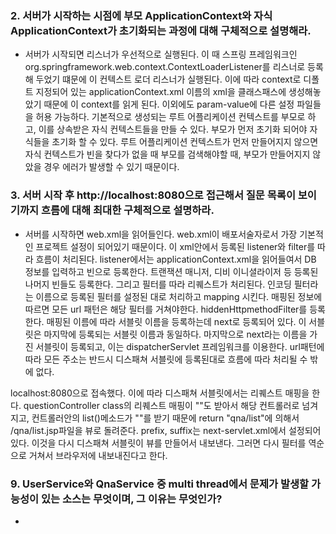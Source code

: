 ### 2. 서버가 시작하는 시점에 부모 ApplicationContext와 자식 ApplicationContext가 초기화되는 과정에 대해 구체적으로 설명해라.
* 서버가 시작되면 리스너가 우선적으로 실행된다. 이 때 스프링 프레임워크인 org.springframework.web.context.ContextLoaderListener를 리스너로 등록해 두었기 떄문에 이 컨텍스트 로더 리스너가 실행된다. 이에 따라 context로 디폴트 지정되어 있는 applicationContext.xml 이름의 xml을 클래스패스에 생성해놓았기 때문에 이 context를 읽게 된다. 이외에도 param-value에 다른 설정 파일들을 허용 가능하다. 
 기본적으로 생성되는 루트 어플리케이션 컨텍스트를 부모로 하고, 이를 상속받은 자식 컨텍스트들을 만들 수 있다. 부모가 먼저 초기화 되어야 자식들을 초기화 할 수 있다. 루트 어플리케이션 컨텍스트가 먼저 만들어지지 않으면 자식 컨텍스트가 빈을 찾다가 없을 때 부모를 검색해야할 때, 부모가 만들어지지 않았을 경우 에러가 발생할 수 있기 때문이다. 

### 3. 서버 시작 후 http://localhost:8080으로 접근해서 질문 목록이 보이기까지 흐름에 대해 최대한 구체적으로 설명하라. 
* 서버를 시작하면 web.xml을 읽어들인다. web.xml이 배포서술자로서 가장 기본적인 프로젝트 설정이 되어있기 때문이다. 이 xml안에서 등록된 listener와 filter를 따라 흐름이 처리된다. listener에서는 applicationContext.xml을 읽어들여서 DB 정보를 입력하고 빈으로 등록한다. 트랜잭션 매니저, 디비 이니셜라이저 등 등록된 나머지 빈들도 등록한다.
 그리고 필터를 따라 리퀘스트가 처리된다. 인코딩 필터라는 이름으로 등록된 필터를 설정된 대로 처리하고 mapping 시킨다. 매핑된 정보에 따르면 모든 url 패턴은 해당 필터를 거쳐야한다. hiddenHttpmethodFilter를 등록한다. 매핑된 이름에 따라 서블릿 이름을 등록하는데 next로 등록되어 있다. 이 서블릿은 마지막에 등록되는 서블릿 이름과 동일하다. 
  마지막으로 next라는 이름을 가진 서블릿이 등록되고, 이는 dispatcherServlet 프레임워크를 이용한다. url패턴에 따라 모든 주소는 반드시 디스패쳐 서블릿에 등록된대로 흐름에 따라 처리될 수 밖에 없다. 

localhost:8080으로 접속했다. 이에 따라 디스패쳐 서블릿에서는 리퀘스트 매핑을 한다. questionController class의 리퀘스트 매핑이 ""도 받아서 해당 컨트롤러로 넘겨지고, 컨트롤러안의 list()메소드가 ""를 받기 때문에 return "qna/list"에 의해서 /qna/list.jsp파일을 뷰로 돌려준다. prefix, suffix는 next-servlet.xml에서 설정되어 있다. 이것을 다시 디스패쳐 서블릿이 뷰를 만들어서 내보낸다. 그러면 다시 필터를 역순으로 거쳐서 브라우저에 내보내진다고 한다. 

### 9. UserService와 QnaService 중 multi thread에서 문제가 발생할 가능성이 있는 소스는 무엇이며, 그 이유는 무엇인가?
* 